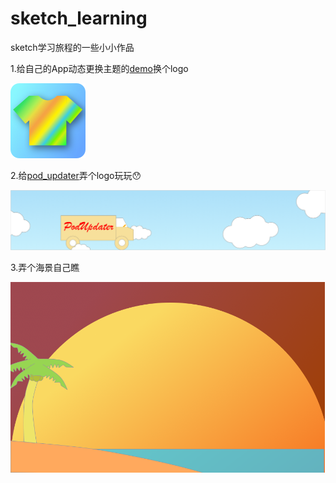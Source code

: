 # sketch_learning
sketch学习旅程的一些小小作品

1.给自己的App动态更换主题的[demo](https://github.com/hwzss/WZTheme)换个logo



![小作品1](https://github.com/hwzss/sketch_learning/blob/master/%E4%BD%9C%E5%93%811/theme%402x.png)


2.给[pod_updater](https://github.com/hwzss/pod_updater)弄个logo玩玩😯


![pod_updater](https://github.com/hwzss/sketch_learning/blob/master/%E4%BD%9C%E5%93%812/%E6%B7%A1%E8%93%9D%E8%89%B2%E9%A3%8E%E6%A0%BC1.png)



3.弄个海景自己瞧



![夕阳海滩](https://github.com/hwzss/sketch_learning/blob/master/3/%E5%A4%95%E9%98%B3.png)
